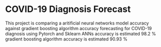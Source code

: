 # COVID-19 Diagnosis Forecast
This project is comparing a aritificial neural networks model accuracy against gradient boosting algorithm accuracy forecasting for COVID-19 diagnosis using Pytorch and Sklearn ANNs accuracy is estimated 98.2 % gradient boosting algorithm accuracy is estimated 90.93 %
